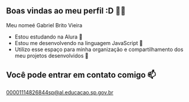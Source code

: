 ## Boas vindas ao meu perfil :D 💙💙

Meu nomeé Gabriel Brito Vieira 

- Estou estudando na Alura 📝
- Estou me desenvolvendo na linguagem JavaScript 🤖
- Utilizo esse espaço para minha organização e compartilhamento dos meu projetos desenvolvidos 📂

## Você pode entrar em contato comigo 📫

00001114826844sp@al.educacao.sp.gov.br
